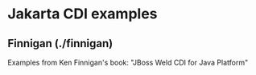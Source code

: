 # Jakarta CDI examples

## Finnigan  (./finnigan)

Examples from Ken Finnigan's book: "JBoss Weld CDI for Java Platform"
